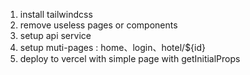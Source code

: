 1. install tailwindcss
2. remove useless pages or components
3. setup api service
4. setup muti-pages : home、login、hotel/${id}
5. deploy to vercel with simple page with getInitialProps
